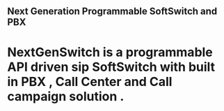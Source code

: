 ## Next Generation Programmable SoftSwitch and PBX
# NextGenSwitch is a programmable API driven sip SoftSwitch with built in PBX , Call Center and Call campaign solution .
